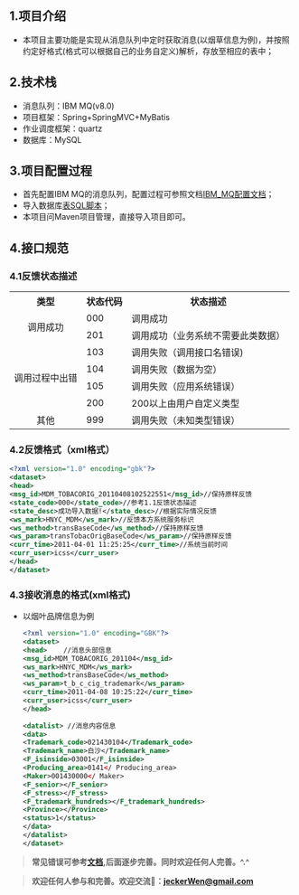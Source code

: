 ## 1.项目介绍

* 本项目主要功能是实现从消息队列中定时获取消息(以烟草信息为例)，并按照约定好格式(格式可以根据自己的业务自定义)解析，存放至相应的表中；

## 2.技术栈

* 消息队列：IBM MQ(v8.0)
* 项目框架：Spring+SpringMVC+MyBatis
* 作业调度框架：quartz
* 数据库：MySQL

## 3.项目配置过程

* 首先配置IBM MQ的消息队列，配置过程可参照文档[IBM_MQ配置文档](<https://github.com/JeckerWen/ibm_mq-massage-processor/blob/master/doc/IBM_MQ%E6%96%87%E6%A1%A3.docx>)；
* 导入数据库[表SQL脚本](<https://github.com/JeckerWen/ibm_mq-massage-processor/blob/master/doc/%E8%A1%A8%E7%BB%93%E6%9E%84.sql>)；
* 本项目问Maven项目管理，直接导入项目即可。

## 4.接口规范

### 	4.1反馈状态描述

<table>
    <tr>
        <th>类型</th>
        <th>状态代码</th>
        <th>状态描述</th>
    </tr>
    <tr>
        <td rowspan=2 align="center">调用成功</td>
        <td>000</td>
        <td>调用成功</td>
    </tr>
    <tr>
        <td>201</td>
        <td>调用成功（业务系统不需要此类数据）</td>
    </tr>
    <tr>
        <td rowspan=4 align="center">调用过程中出错</td>
        <td>103</td>
        <td>调用失败（调用接口名错误)</td>
    </tr>
    <tr>
        <td>104</td>
        <td>调用失败（数据为空）</td>
    </tr>
    <tr>
        <td>105</td>
        <td>调用失败（应用系统错误）</td>
    </tr>
    <tr>
        <td>200</td>
        <td>200以上由用户自定义类型</td>
    </tr>
    <tr>
        <td align="center">其他</td>
        <td>999</td>
        <td>调用失败（未知类型错误）</td>
    </tr>
</table>

### 4.2反馈格式（xml格式）

````xml
<?xml version="1.0" encoding="gbk"?>
<dataset>
<head>
<msg_id>MDM_TOBACORIG_20110408102522551</msg_id>//保持原样反馈 
<state_code>000</state_code>//参考1.1反馈状态描述
<state_desc>成功导入数据!</state_desc>//根据实际情况反馈
<ws_mark>HNYC_MDM</ws_mark>//反馈本方系统服务标识
<ws_method>transBaseCode</ws_method>//保持原样反馈
<ws_param>transTobacOrigBaseCode</ws_param>//保持原样反馈
<curr_time>2011-04-01 11:25:25</curr_time>//系统当前时间
<curr_user>icss</curr_user>
</head>
</dataset>
````

### 4.3接收消息的格式(xml格式)

- 以烟叶品牌信息为例

  ````xml
  <?xml version="1.0" encoding="GBK"?>
  <dataset>
  <head>	//消息头部信息				
  <msg_id>MDM_TOBACORIG_201104</msg_id>
  <ws_mark>HNYC_MDM</ws_mark>
  <ws_method>transBaseCode</ws_method>
  <ws_param>t_b_c_cig_trademark</ws_param>
  <curr_time>2011-04-08 10:25:22</curr_time>
  <curr_user>icss</curr_user>
  </head>
      
  <datalist> //消息内容信息
  <data>
  <Trademark_code>021430104</Trademark_code>
  <Trademark_name>白沙</Trademark_name>
  <F_isinside>03001</F_isinside>
  <Producing_area>0141</ Producing_area>
  <Maker>001430000</ Maker>
  <F_senior></F_senior>
  <F_stress></F_stress>
  <F_trademark_hundreds></F_trademark_hundreds>
  <Province></Province>
  <status>1</status>
  </data>
  </datalist>
  </dataset>
  ````

> **常见错误可参考[文档](https://github.com/JeckerWen/ibm_mq-massage-processor/blob/master/%E4%BD%BF%E7%94%A8IBM_MQ%E5%B8%B8%E8%A7%81%E9%97%AE%E9%A2%98.md),后面逐步完善。同时欢迎任何人完善。^.^**

> **欢迎任何人参与和完善。欢迎交流:e-mail:：jeckerWen@gmail.com**



















​		

